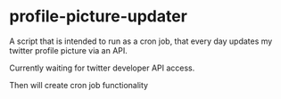 # profile-picture-updater
A script that is intended to run as a cron job, that every day updates my twitter profile picture via an API.

Currently waiting for twitter developer API access.

Then will create cron job functionality